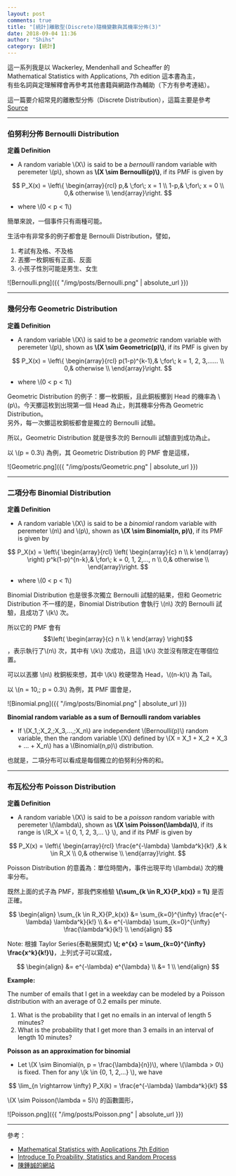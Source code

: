 ```yaml
---
layout: post
comments: true
title: "[統計]離散型(Discrete)隨機變數與其機率分佈(3)"
date: 2018-09-04 11:36
author: "Shihs"
category: [統計]
---
```


這一系列我是以 
Wackerley, Mendenhall and Scheaffer 的 <br>
Mathematical Statistics with Applications, 7th edition 這本書為主，<br>
有些名詞與定理解釋會再參考其他書籍與網路作為輔助（下方有參考連結）。

這一篇要介紹常見的離散型分佈（Discrete Distribution），這篇主要是參考  [Source](https://www.probabilitycourse.com/chapter3/3_1_5_special_discrete_distr.php)


***
### 伯努利分佈 Bernoulli Distribution ###
**定義 Definition**

* A random variable \\(X\\) is said to be a *bernoulli* random variable with peremeter \\(p\\), shown as **\\(X \sim Bernoulli(p)\\)**, if its PMF is given by 

$$
P_X(x) = \left\{ \begin{array}{rcl}
p,& \;for\; x = 1 \\
1-p,& \;for\; x = 0 \\
0,& otherwise \\
\end{array}\right.
$$

* where \\(0 < p < 1\\)

簡單來說，一個事件只有兩種可能。<br>

生活中有非常多的例子都會是 Bernoulli Distribution，譬如，
1. 考試有及格、不及格
2. 丟擲一枚銅板有正面、反面
3. 小孩子性別可能是男生、女生

![Bernoulli.png]({{ "/img/posts/Bernoulli.png" | absolute_url }})

***
### 幾何分布 Geometric Distribution ###
**定義 Definition**

* A random variable \\(X\\) is said to be a *geometric* random variable with peremeter \\(p\\), shown as **\\(X \sim Geometric(p)\\)**, if its PMF is given by 

$$
P_X(x) = \left\{ \begin{array}{rcl}
p(1-p)^{k-1},& \;for\; k = 1, 2, 3,...... \\
0,& otherwise \\
\end{array}\right.
$$

* where \\(0 < p < 1\\)

Geometric Distribution 的例子：擲一枚銅板，且此銅板擲到 Head 的機率為 \\(p\\)。今天擲這枚到出現第一個 Head 為止，則其機率分佈為 Geometric Distribution。<br>
另外，每一次擲這枚銅板都會是獨立的 Bernoulli 試驗。

所以，Geometric Distribution 就是很多次的 Bernoulli 試驗直到成功為止。

以 \\(p = 0.3\\) 為例，其 Geometric Distribution 的 PMF 會是這樣，

![Geometric.png]({{ "/img/posts/Geometric.png" | absolute_url }})

***
### 二項分布 Binomial Distribution ###
**定義 Definition**

* A random variable \\(X\\) is said to be a *binomial* random variable with peremeter \\(n\\) and \\(p\\), shown as **\\(X \sim Binomial(n, p)\\)**, if its PMF is given by 

$$
P_X(x) = \left\{ \begin{array}{rcl}
\left( \begin{array}{c} n \\ k \end{array} \right) p^k(1-p)^{n-k},& \;for\; k = 0, 1, 2,..., n \\
0,& otherwise \\
\end{array}\right.
$$

* where \\(0 < p < 1\\)

Binomial Distribution 也是很多次獨立 Bernoulli 試驗的結果，但和 Geometric Distribution 不一樣的是，Binomial Distribution 會執行 \\(n\\) 次的 Bernoulli 試驗，且成功了 \\(k\\) 次。

所以它的 PMF 會有 $$\left( \begin{array}{c} n \\ k \end{array} \right)$$，表示執行了\\(n\\) 次，其中有 \\(k\\) 次成功，且這 \\(k\\) 次並沒有限定在哪個位置。

可以以丟擲 \\(n\\) 枚銅板來想，其中 \\(k\\) 枚硬幣為 Head，\\(\(n-k\)\\) 為 Tail。

以 \\(n = 10,\; p = 0.3\\) 為例，其 PMF 圖會是，

![Binomial.png]({{ "/img/posts/Binomial.png" | absolute_url }})


**Binomial random variable as a sum of Bernoulli random variables**

* If \\(X_1,\;X_2,\;X_3,...,\;X_n\\) are independent \\(Bernoulli(p)\\) random variable,  then the random variable \\(X\\) defined by \\(X = X_1 + X_2 + X_3 + ... + X_n\\) has a \\(Binomial(n,p)\\) distribution.

也就是，二項分布可以看成是每個獨立的伯努利分佈的和。

***
### 布瓦松分布 Poisson Distribution ###
**定義 Definition**

* A random variable \\(X\\) is said to be a *poisson* random variable with peremeter \\(\lambda\\), shown as **\\(X \sim Poisson(\lambda)\\)**, if its range is \\(R_X = \\{ 0, 1, 2, 3,... \\} \\), and if its PMF is given by 

$$
P_X(x) = \left\{ \begin{array}{rcl}
\frac{e^{-\lambda} \lambda^k}{k!} ,& k \in R_X \\
0,& otherwise \\
\end{array}\right.
$$

Poisson Distribution 的意義為：單位時間內，事件出現平均 \\(lambda\\) 次的機率分布。

既然上面的式子為 PMF，那我們來檢驗
**\\(\sum_{k \in R_X}{P_k(x)} = 1\\)**
是否正確。

$$
\begin{align}
\sum_{k \in R_X}{P_k(x)} &= \sum_{k=0}^{\infty} \frac{e^{-\lambda} \lambda^k}{k!} \\
&= e^{-\lambda} \sum_{k=0}^{\infty} \frac{\lambda^k}{k!} \\
\end{align}
$$

>
Note: 根據 Taylor Series(泰勒展開式) **\\(\; e^{x} = \sum_{k=0}^{\infty} \frac{x^k}{k!}\\)**，上列式子可以寫成，

$$
\begin{align}
&= e^{-\lambda} e^{\lambda} \\
&= 1 \\
\end{align}
$$


**Example:**

>
The number of emails that I get in a weekday can be modeled by a Poisson distribution with an average of 0.2 emails per minute.
1. What is the probability that I get no emails in an interval of length 5 minutes?
2. What is the probability that I get more than 3 emails in an interval of length 10 minutes?


**Poisson as an approximation for binomial**
* Let \\(X \sim Binomial(n, p = \frac{\lambda}{n})\\), where \\(\lambda > 0\\) is fixed. Then for any \\(k \in \{0, 1, 2,...\} \\), we have

$$
\lim_{n \rightarrow \infty} P_X(k) = \frac{e^{-\lambda} \lambda^k}{k!}
$$


\\(X \sim Poisson(\lambda = 5)\\) 的函數圖形，

![Poisson.png]({{ "/img/posts/Poisson.png" | absolute_url }})




***
參考：

* [Mathematical Statistics with Applications 7th Edition](https://www.amazon.com/Mathematical-Statistics-Applications-Dennis-Wackerly/dp/0495110817)
* [Introduce To Proability, Statistics and Random Process](https://www.probabilitycourse.com)
* [陳鍾誠的網站](http://ccckmit.wikidot.com/st:main)